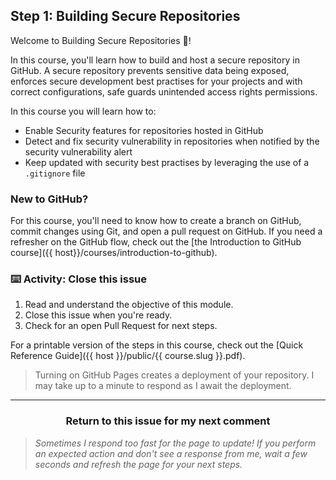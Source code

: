 ## Step 1: Building Secure Repositories

Welcome to Building Secure Repositories :tada:!

In this course, you'll learn how to build and host a secure repository in GitHub.  A secure repository prevents sensitive data being exposed, enforces secure development best practises for your projects and with correct configurations, safe guards unintended access rights permissions.


In this course you will learn how to:

- Enable Security features for repositories hosted in GitHub
- Detect and fix security vulnerability in repositories when notified by the security vulnerability alert
- Keep updated with security best practises by leveraging the use of a `.gitignore` file

### New to GitHub?

For this course, you'll need to know how to create a branch on GitHub, commit changes using Git, and open a pull request on GitHub. If you need a refresher on the GitHub flow, check out the [the Introduction to GitHub course]({{ host}}/courses/introduction-to-github).

### :keyboard: Activity: Close this issue

1. Read and understand the objective of this module.
2. Close this issue when you're ready.
3. Check for an open Pull Request for next steps.

For a printable version of the steps in this course, check out the [Quick Reference Guide]({{ host }}/public/{{ course.slug }}.pdf).

> Turning on GitHub Pages creates a deployment of your repository. I may take up to a minute to respond as I await the deployment.

<hr>
<h3 align="center">Return to this issue for my next comment</h3>

> _Sometimes I respond too fast for the page to update! If you perform an expected action and don't see a response from me, wait a few seconds and refresh the page for your next steps._
